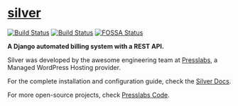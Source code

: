 # [silver](https://www.presslabs.com/code/silver/)

[![Build Status](https://travis-ci.org/silverapp/silver.svg?branch=master)](https://travis-ci.org/silverapp/silver)
[![Build Status](https://drone.presslabs.net/api/badges/silverapp/silver/status.svg?branch=master)](https://drone.presslabs.net/silverapp/silver)
[![FOSSA Status](https://app.fossa.io/api/projects/git%2Bgithub.com%2Fsilverapp%2Fsilver.svg?type=shield)](https://app.fossa.io/projects/git%2Bgithub.com%2Fsilverapp%2Fsilver?ref=badge_shield)

**A Django automated billing system with a REST API.**

Silver was developed by the awesome engineering team at
[Presslabs](https://www.presslabs.com/), a Managed WordPress Hosting
provider.

For the complete installation and configuration guide, check the [Silver Docs](https://www.presslabs.com/code/silver/).

For more open-source projects, check [Presslabs Code](https://www.presslabs.com/code/).

